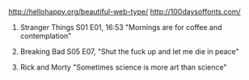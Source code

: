 http://hellohappy.org/beautiful-web-type/
http://100daysoffonts.com/

1. Stranger Things
   S01 E01, 16:53
   "Mornings are for coffee and contemplation"

2. Breaking Bad
   S05 E07,
   "Shut the fuck up and let me die in peace"

3. Rick and Morty
   "Sometimes science is more art than science"
